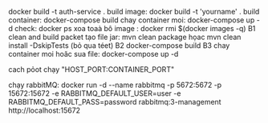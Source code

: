 docker build -t auth-service .
build image: docker build -t 'yourname' .
build container: docker-compose build
chay container moi: docker-compose up -d
check: docker ps
xoa toaà bô image : docker rmi $(docker images -q)
B1 clean and build packet tạo file jar: mvn clean package họac mvn clean install -DskipTests (bỏ qua téet)
B2 docker-compose build
B3 chay container moi hoăc sua file: docker-compose up -d

cach pỏot chạy
"HOST_PORT:CONTAINER_PORT"

chạy rabbitMQ: docker run -d --name rabbitmq -p 5672:5672 -p 15672:15672 -e RABBITMQ_DEFAULT_USER=user -e RABBITMQ_DEFAULT_PASS=password rabbitmq:3-management
http://localhost:15672
